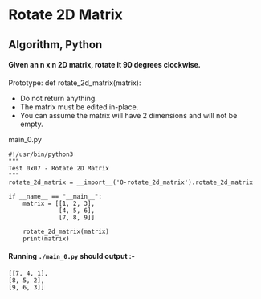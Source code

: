# Rotate 2D Matrix

## Algorithm, Python


#### Given an n x n 2D matrix, rotate it 90 degrees clockwise.

Prototype: def rotate_2d_matrix(matrix):
- Do not return anything. 
- The matrix must be edited in-place.
- You can assume the matrix will have 2 dimensions and will not be empty.

main_0.py
```
#!/usr/bin/python3
"""
Test 0x07 - Rotate 2D Matrix
"""
rotate_2d_matrix = __import__('0-rotate_2d_matrix').rotate_2d_matrix

if __name__ == "__main__":
    matrix = [[1, 2, 3],
              [4, 5, 6],
              [7, 8, 9]]

    rotate_2d_matrix(matrix)
    print(matrix)

```
#### Running `./main_0.py` should output :-

```
[[7, 4, 1],
[8, 5, 2],
[9, 6, 3]]

```